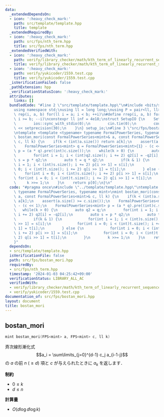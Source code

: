 ```yaml
---
data:
  _extendedDependsOn:
  - icon: ':heavy_check_mark:'
    path: src/template/template.hpp
    title: template
  _extendedRequiredBy:
  - icon: ':heavy_check_mark:'
    path: src/fps/nth_term.hpp
    title: src/fps/nth_term.hpp
  _extendedVerifiedWith:
  - icon: ':heavy_check_mark:'
    path: verify/library_checker/math/kth_term_of_linearly_recurrent_sequence.test.cpp
    title: verify/library_checker/math/kth_term_of_linearly_recurrent_sequence.test.cpp
  - icon: ':heavy_check_mark:'
    path: verify/yukicoder/1559.test.cpp
    title: verify/yukicoder/1559.test.cpp
  _isVerificationFailed: false
  _pathExtension: hpp
  _verificationStatusIcon: ':heavy_check_mark:'
  attributes:
    links: []
  bundledCode: "#line 2 \"src/template/template.hpp\"\n#include <bits/stdc++.h>\n\
    using namespace std;\nusing ll = long long;\nusing P = pair<ll, ll>;\n#define\
    \ rep(i, a, b) for(ll i = a; i < b; ++i)\n#define rrep(i, a, b) for(ll i = a;\
    \ i >= b; --i)\nconstexpr ll inf = 4e18;\nstruct SetupIO {\n    SetupIO() {\n\
    \        ios::sync_with_stdio(0);\n        cin.tie(0);\n        cout << fixed\
    \ << setprecision(30);\n    }\n} setup_io;\n#line 3 \"src/fps/bostan_mori.hpp\"\
    \ntemplate <template <typename> typename FormalPowerSeries, typename mint>\nmint\
    \ bostan_mori(const FormalPowerSeries<mint>& a, const FormalPowerSeries<mint>&\
    \ c, ll k) {\n    if(k < (int)a.size()) return a[k];\n    assert(a.size() >= c.size());\n\
    \    FormalPowerSeries<mint> q = FormalPowerSeries<mint>{1} - (c << 1);\n    FormalPowerSeries<mint>\
    \ p = (a * q).pre((int)c.size());\n    while(k > 0) {\n        auto q2 = q;\n\
    \        for(int i = 1; i < (int)q2.size(); i += 2) q2[i] = -q2[i];\n        auto\
    \ s = p * q2;\n        auto t = q * q2;\n        if(k & 1) {\n            for(int\
    \ i = 1; i < (int)s.size(); i += 2) p[i >> 1] = s[i];\n            for(int i =\
    \ 0; i < (int)t.size(); i += 2) q[i >> 1] = t[i];\n        } else {\n        \
    \    for(int i = 0; i < (int)s.size(); i += 2) p[i >> 1] = s[i];\n           \
    \ for(int i = 0; i < (int)t.size(); i += 2) q[i >> 1] = t[i];\n        }\n   \
    \     k >>= 1;\n    }\n    return p[0];\n}\n"
  code: "#pragma once\n#include \"../template/template.hpp\"\ntemplate <template <typename>\
    \ typename FormalPowerSeries, typename mint>\nmint bostan_mori(const FormalPowerSeries<mint>&\
    \ a, const FormalPowerSeries<mint>& c, ll k) {\n    if(k < (int)a.size()) return\
    \ a[k];\n    assert(a.size() >= c.size());\n    FormalPowerSeries<mint> q = FormalPowerSeries<mint>{1}\
    \ - (c << 1);\n    FormalPowerSeries<mint> p = (a * q).pre((int)c.size());\n \
    \   while(k > 0) {\n        auto q2 = q;\n        for(int i = 1; i < (int)q2.size();\
    \ i += 2) q2[i] = -q2[i];\n        auto s = p * q2;\n        auto t = q * q2;\n\
    \        if(k & 1) {\n            for(int i = 1; i < (int)s.size(); i += 2) p[i\
    \ >> 1] = s[i];\n            for(int i = 0; i < (int)t.size(); i += 2) q[i >>\
    \ 1] = t[i];\n        } else {\n            for(int i = 0; i < (int)s.size();\
    \ i += 2) p[i >> 1] = s[i];\n            for(int i = 0; i < (int)t.size(); i +=\
    \ 2) q[i >> 1] = t[i];\n        }\n        k >>= 1;\n    }\n    return p[0];\n\
    }"
  dependsOn:
  - src/template/template.hpp
  isVerificationFile: false
  path: src/fps/bostan_mori.hpp
  requiredBy:
  - src/fps/nth_term.hpp
  timestamp: '2024-01-03 04:25:42+09:00'
  verificationStatus: LIBRARY_ALL_AC
  verifiedWith:
  - verify/library_checker/math/kth_term_of_linearly_recurrent_sequence.test.cpp
  - verify/yukicoder/1559.test.cpp
documentation_of: src/fps/bostan_mori.hpp
layout: document
title: bostan_mori
---
```


## bostan_mori

```cpp
mint bostan_mori(FPS<mint> a, FPS<mint> c, ll k)
```

斉次線形漸化式
$$a_i = \sum\limits_{j=0}^{d-1} c_j a_{i-1-j}$$
の $a$ の前 $n ~(\geq d)$ 項と $c$ が与えられたときに $a_k$ を返します．

**制約**

- $0 \leq k$
- $d \leq n$

**計算量**

- $O(d \log d \log k)$